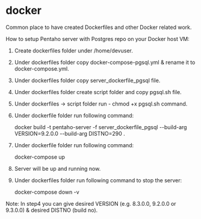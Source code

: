 # docker

Common place to have created Dockerfiles and other Docker related work.

How to setup Pentaho server with Postgres repo on your Docker host VM:
1. Create dockerfiles folder under /home/devuser.
2. Under dockerfiles folder copy docker-compose-pgsql.yml & rename it to docker-compose.yml.
3. Under dockerfiles folder copy server_dockerfile_pgsql file.
4. Under dockerfiles folder create script folder and copy pgsql.sh file.
5. Under dockerfiles -> script folder run - chmod +x pgsql.sh command.
6. Under dockerfile folder run following command:

   docker build -t pentaho-server -f server_dockerfile_pgsql --build-arg VERSION=9.2.0.0 --build-arg DISTNO=290 .
7. Under dockerfile folder run following command:

   docker-compose up
8. Server will be up and running now.
9. Under dockerfiles folder run following command to stop the server:

   docker-compose down -v

Note: In step4 you can give desired VERSION (e.g. 8.3.0.0, 9.2.0.0 or 9.3.0.0) & desired DISTNO (build no). 
